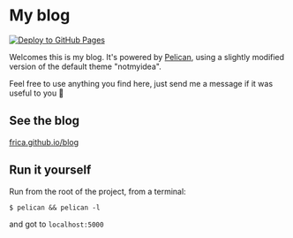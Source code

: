 
# My blog

[![Deploy to GitHub Pages](https://github.com/frica/blog/actions/workflows/pelican.yml/badge.svg)](https://github.com/frica/blog/actions/workflows/pelican.yml)

Welcomes this is my blog. It's powered by [Pelican](https://getpelican.com/), using a slightly modified version of the default theme "notmyidea".

Feel free to use anything you find here, just send me a message if it was useful to you :pray:

## See the blog

[frica.github.io/blog](https://frica.github.io/blog/)

## Run it yourself

Run from the root of the project, from a terminal:

    $ pelican && pelican -l

and got to `localhost:5000`
